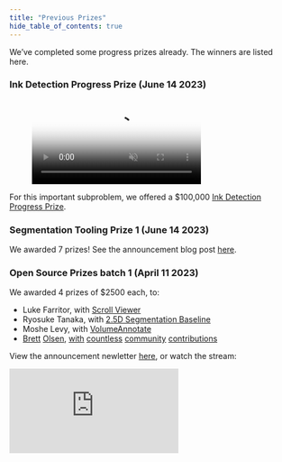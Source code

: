 ```yaml
---
title: "Previous Prizes"
hide_table_of_contents: true
---
```


<head>
  <html data-theme="dark" />

  <meta
    name="description"
    content="A $1,000,000+ machine learning and computer vision competition"
  />

  <meta property="og:type" content="website" />
  <meta property="og:url" content="https://scrollprize.org" />
  <meta property="og:title" content="Vesuvius Challenge" />
  <meta
    property="og:description"
    content="A $1,000,000+ machine learning and computer vision competition"
  />
  <meta
    property="og:image"
    content="https://scrollprize.org/img/social/opengraph.jpg"
  />

  <meta property="twitter:card" content="summary_large_image" />
  <meta property="twitter:url" content="https://scrollprize.org" />
  <meta property="twitter:title" content="Vesuvius Challenge" />
  <meta
    property="twitter:description"
    content="A $1,000,000+ machine learning and computer vision competition"
  />
  <meta
    property="twitter:image"
    content="https://scrollprize.org/img/social/opengraph.jpg"
  />
</head>

We’ve completed some progress prizes already. The winners are listed here.

### Ink Detection Progress Prize (June 14 2023)
<figure>
  <video autoPlay playsInline loop muted className="w-[100%]" poster="/img/tutorials/ink-detection-anim2-dark.jpg">
    <source src="/img/tutorials/ink-detection-anim2-dark.webm" type="video/webm"/>
    <source src="/img/tutorials/ink-detection-anim2-dark.mp4" type="video/mp4"/>
  </video>
</figure>

For this important subproblem, we offered a $100,000 [Ink Detection Progress Prize](https://www.kaggle.com/competitions/vesuvius-challenge-ink-detection/).

### Segmentation Tooling Prize 1 (June 14 2023)

We awarded 7 prizes! See the announcement blog post [here](https://scrollprize.substack.com/p/segmentation-tooling-winners-new).

### Open Source Prizes batch 1 (April 11 2023)

We awarded 4 prizes of $2500 each, to:

* Luke Farritor, with [Scroll Viewer](https://github.com/lukeboi/scroll-viewer)
* Ryosuke Tanaka, with [2.5D Segmentation Baseline](https://www.kaggle.com/code/tanakar/2-5d-segmentaion-baseline-inference)
* Moshe Levy, with [VolumeAnnotate](https://github.com/MosheLevy20/VolumeAnnotate)
* [Brett](https://github.com/caethan/vesuvius_image) [Olsen](https://www.kaggle.com/code/brettolsen/efficient-image-loading-with-zarr), [with](https://www.kaggle.com/code/brettolsen/fast-efficient-image-storing-and-manipulation) [countless](https://www.kaggle.com/code/brettolsen/improving-performance-with-l1-hessian-denoising) [community](https://www.kaggle.com/code/brettolsen/adaptive-threshold-selection-using-feature-sizes) [contributions](https://www.kaggle.com/code/brettolsen/batch-loading-of-image-data)

View the announcement newletter [here](https://scrollprize.substack.com/p/first-prizes-awarded-open-source), or watch the stream:

<iframe className="w-[100%] mb-4 aspect-video" src="https://www.youtube.com/embed/_LBI0DtTl80"  title="YouTube video player" frameBorder="0" allow="accelerometer; autoplay; clipboard-write; encrypted-media; gyroscope; picture-in-picture; web-share" allowFullScreen></iframe>
